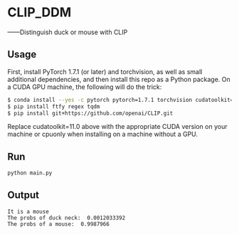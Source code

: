 # CLIP_DDM
——Distinguish duck or mouse with CLIP

## Usage
First, install PyTorch 1.7.1 (or later) and torchvision, as well as small additional dependencies, and then install this repo as a Python package. On a CUDA GPU machine, the following will do the trick:
```bash
$ conda install --yes -c pytorch pytorch=1.7.1 torchvision cudatoolkit=11.0
$ pip install ftfy regex tqdm
$ pip install git+https://github.com/openai/CLIP.git
```
Replace cudatoolkit=11.0 above with the appropriate CUDA version on your machine or cpuonly when installing on a machine without a GPU.

## Run
```bash
python main.py
```

## Output
```
It is a mouse
The probs of duck neck:  0.0012033392
The probs of a mouse:  0.9987966
```
